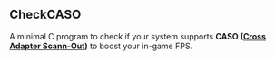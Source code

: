 ## CheckCASO

A minimal C program to check if your system supports **CASO ([Cross Adapter Scann-Out](https://devblogs.microsoft.com/directx/optimizing-hybrid-laptop-performance-with-cross-adapter-scan-out-caso/))** to boost your in-game FPS.